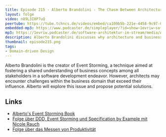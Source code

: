 ```yaml
---
title: Episode 215 - Alberto Brandolini - The Chasm Between Architecture and Business
layout: folge
video: n89L3I8P7uQ
peertube: https://tube.tchncs.de/videos/embed/ca109b5b-221e-4458-9c97-0f3d7d10828a
embedded-mp3: https://www.podcaster.de/simpleplayer/?id=show~1evriw~software-architektur-im-stream~pod-6205690fbc6033ebc0ce6715bb&v=1715345615
mp3: https://1evriw.podcaster.de/software-architektur-im-stream/media/Alberto_Brandolini_The_Chasm_Between_Architecture_and_Business.mp3
description: Alberto Brandolini discusses why architecture and business need to collaborate so closely - and why
thumbnail: episode215.png
tags:
- Domain-driven Design
---
```


Alberto Brandolini is the creator of Event Storming, a technique aimed
at fostering a shared understanding of business concepts among all
stakeholders in a software development endeavor. However, architects
may encounter challenges within the business domain that exceed their
influence. Alberto will explore this issue and propose potential
solutions.

## Links

- [Alberto's Event Storming Book](https://leanpub.com/introducing_eventstorming)
- [Folge über DDD, Event Storming und Specification by Example mit
  Nicole Rauch](/2020/09/10/folge017.html)
- [Folge über das Messen von Produktivität](/2023/12/22/folge194.html)

